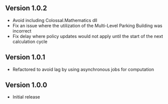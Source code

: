 ## Version 1.0.2

- Avoid including Colossal.Mathematics dll
- Fix an issue where the utilization of the Multi-Level Parking Building was incorrect
- Fix delay where policy updates would not apply until the start of the next calculation cycle

## Version 1.0.1

- Refactored to avoid lag by using asynchronous jobs for computation

## Version 1.0.0

- Initial release
